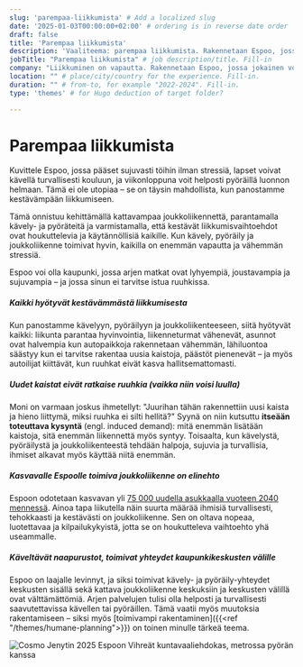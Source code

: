 ```yaml
---
slug: 'parempaa-liikkumista' # Add a localized slug
date: '2025-01-03T00:00:00+02:00' # ordering is in reverse date order
draft: false
title: 'Parempaa liikkumista'
description: 'Vaaliteema: parempaa liikkumista. Rakennetaan Espoo, jossa jokainen voi kulkea vaivattomasti – pyörällä, kävellen tai toimivalla joukkoliikenteellä.' # meta description for SEO
jobTitle: "Parempaa liikkumista" # job description/title. Fill-in
company: "Liikkuminen on vapautta. Rakennetaan Espoo, jossa jokainen voi kulkea vaivattomasti – pyörällä, kävellen tai toimivalla joukkoliikenteellä." # name of the company you worked for. Fill-in
location: "" # place/city/country for the experience. Fill-in.
duration: "" # from-to, for example "2022-2024". Fill-in.
type: 'themes' # for Hugo deduction of target folder?

---
```


# Parempaa liikkumista

Kuvittele Espoo, jossa pääset sujuvasti töihin ilman stressiä, lapset voivat kävellä turvallisesti kouluun, ja viikonloppuna voit helposti pyöräillä luonnon helmaan. Tämä ei ole utopiaa – se on täysin mahdollista, kun panostamme kestävämpään liikkumiseen.

Tämä onnistuu kehittämällä kattavampaa joukkoliikennettä, parantamalla kävely- ja pyöräteitä ja varmistamalla, että kestävät liikkumisvaihtoehdot ovat houkuttelevia ja käytännöllisiä kaikille. Kun kävely, pyöräily ja joukkoliikenne toimivat hyvin, kaikilla on enemmän vapautta ja vähemmän stressiä.

Espoo voi olla kaupunki, jossa arjen matkat ovat lyhyempiä, joustavampia ja sujuvampia – ja jossa sinun ei tarvitse istua ruuhkissa.

##### Kaikki hyötyvät kestävämmästä liikkumisesta
Kun panostamme kävelyyn, pyöräilyyn ja joukkoliikenteeseen, siitä hyötyvät kaikki: liikunta parantaa hyvinvointia, liikenneturmat vähenevät, asunnot ovat halvempia kun autopaikkoja rakennetaan vähemmän, lähiluontoa säästyy kun ei tarvitse rakentaa uusia kaistoja, päästöt pienenevät – ja myös autoilijat kiittävät, kun ruuhkat eivät kasva hallitsemattomasti.

##### Uudet kaistat eivät ratkaise ruuhkia (vaikka niin voisi luulla)
Moni on varmaan joskus ihmetellyt: "Juurihan tähän rakennettiin uusi kaista ja hieno liittymä, miksi ruuhka ei silti hellitä?" Syynä on niin kutsuttu **itseään toteuttava kysyntä** (engl. induced demand): mitä enemmän lisätään kaistoja, sitä enemmän liikennettä myös syntyy. Toisaalta, kun kävelystä, pyöräilystä ja joukkoliikenteestä tehdään halpoja, sujuvia ja turvallisia, ihmiset alkavat myös käyttää niitä enemmän.

##### Kasvavalle Espoolle toimiva joukkoliikenne on elinehto
Espoon odotetaan kasvavan yli [75 000 uudella asukkaalla vuoteen 2040 mennessä](https://www.hs.fi/pkseutu/art-2000010689530.html). Ainoa tapa liikutella näin suurta määrää ihmisiä turvallisesti, tehokkaasti ja kestävästi on joukkoliikenne. Sen on oltava nopeaa, luotettavaa ja kilpailukykyistä, jotta se on houkutteleva vaihtoehto yhä useammalle.

##### Käveltävät naapurustot, toimivat yhteydet kaupunkikeskusten välille
Espoo on laajalle levinnyt, ja siksi toimivat kävely- ja pyöräily-yhteydet keskusten sisällä sekä kattava joukkoliikenne keskuksiin ja keskusten välillä ovat välttämättömiä. Arjen palvelujen tulisi olla helposti ja turvallisesti saavutettavissa kävellen tai pyöräillen. Tämä vaatii myös muutoksia rakentamiseen – siksi myös [toimivampi rakentaminen]({{<ref "/themes/humane-planning">}}) on toinen minulle tärkeä teema.

![Cosmo Jenytin 2025 Espoon Vihreät kuntavaaliehdokas, metrossa pyörän kanssa](Cosmo-Jenytin-2025-kuntavaalit-ehdokas-vihreät-espoo-parempaa-liikkumista-metro-pyörä.jpg)